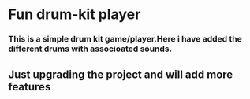 # Fun drum-kit player
### This is a simple drum kit game/player.Here i have added the different drums with associoated sounds.
## Just upgrading the project and will add more features


